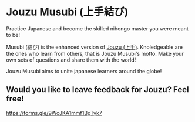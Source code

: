 # Jouzu Musubi (上手結び)
Practice Japanese and become the skilled nihongo master you were meant to be!

Musubi (結び) is the enhanced version of [Jouzu (上手)](https://github.com/prausela/jouzu). Knoledgeable are the ones who learn from others, that is Jouzu Musubi's motto. Make your own sets of questions and share them with the world! 

Jouzu Musubi aims to unite japanese learners around the globe!

## Would you like to leave feedback for Jouzu? Feel free!
https://forms.gle/9WcJKA1mmf1BgTyk7
